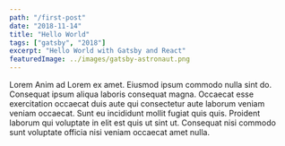 ```yaml
---
path: "/first-post"
date: "2018-11-14"
title: "Hello World"
tags: ["gatsby", "2018"]
excerpt: "Hello World with Gatsby and React"
featuredImage: ../images/gatsby-astronaut.png
---
```


Lorem Anim ad Lorem ex amet. Eiusmod ipsum commodo nulla sint do. Consequat ipsum aliqua laboris consequat magna. Occaecat esse exercitation occaecat duis aute qui consectetur aute laborum veniam veniam occaecat. Sunt eu incididunt mollit fugiat quis quis. Proident laborum qui voluptate in elit est quis ut sint ut. Consequat nisi commodo sunt voluptate officia nisi veniam occaecat amet nulla.
